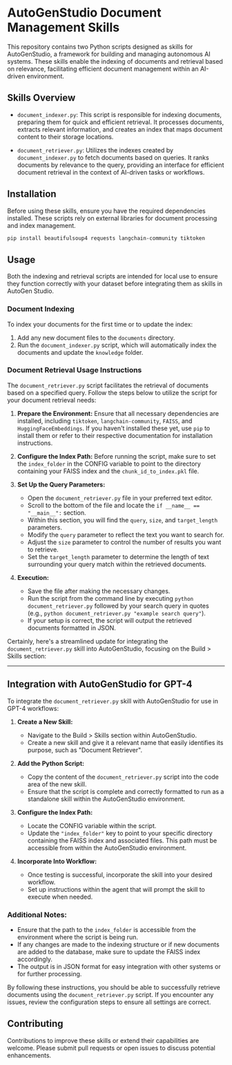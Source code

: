 # AutoGenStudio Document Management Skills

This repository contains two Python scripts designed as skills for AutoGenStudio, a framework for building and managing autonomous AI systems. These skills enable the indexing of documents and retrieval based on relevance, facilitating efficient document management within an AI-driven environment.

## Skills Overview

- `document_indexer.py`: This script is responsible for indexing documents, preparing them for quick and efficient retrieval. It processes documents, extracts relevant information, and creates an index that maps document content to their storage locations.

- `document_retriever.py`: Utilizes the indexes created by `document_indexer.py` to fetch documents based on queries. It ranks documents by relevance to the query, providing an interface for efficient document retrieval in the context of AI-driven tasks or workflows.

## Installation

Before using these skills, ensure you have the required dependencies installed. These scripts rely on external libraries for document processing and index management.

```bash
pip install beautifulsoup4 requests langchain-community tiktoken
```

## Usage

Both the indexing and retrieval scripts are intended for local use to ensure they function correctly with your dataset before integrating them as skills in AutoGen Studio.

### Document Indexing

To index your documents for the first time or to update the index:

1. Add any new document files to the `documents` directory.
2. Run the `document_indexer.py` script, which will automatically index the documents and update the `knowledge` folder.

### Document Retrieval Usage Instructions

The `document_retriever.py` script facilitates the retrieval of documents based on a specified query. Follow the steps below to utilize the script for your document retrieval needs:

1. **Prepare the Environment:**
   Ensure that all necessary dependencies are installed, including `tiktoken`, `langchain-community`, `FAISS`, and `HuggingFaceEmbeddings`. If you haven't installed these yet, use `pip` to install them or refer to their respective documentation for installation instructions.

2. **Configure the Index Path:**
   Before running the script, make sure to set the `index_folder` in the CONFIG variable to point to the directory containing your FAISS index and the `chunk_id_to_index.pkl` file.

3. **Set Up the Query Parameters:**
   - Open the `document_retriever.py` file in your preferred text editor.
   - Scroll to the bottom of the file and locate the `if __name__ == "__main__":` section.
   - Within this section, you will find the `query`, `size`, and `target_length` parameters.
   - Modify the `query` parameter to reflect the text you want to search for.
   - Adjust the `size` parameter to control the number of results you want to retrieve.
   - Set the `target_length` parameter to determine the length of text surrounding your query match within the retrieved documents.

4. **Execution:**
   - Save the file after making the necessary changes.
   - Run the script from the command line by executing `python document_retriever.py` followed by your search query in quotes (e.g., `python document_retriever.py "example search query"`).
   - If your setup is correct, the script will output the retrieved documents formatted in JSON.


Certainly, here's a streamlined update for integrating the `document_retriever.py` skill into AutoGenStudio, focusing on the Build > Skills section:

---

## Integration with AutoGenStudio for GPT-4

To integrate the `document_retriever.py` skill with AutoGenStudio for use in GPT-4 workflows:

1. **Create a New Skill:**
   - Navigate to the Build > Skills section within AutoGenStudio.
   - Create a new skill and give it a relevant name that easily identifies its purpose, such as "Document Retriever".

2. **Add the Python Script:**
   - Copy the content of the `document_retriever.py` script into the code area of the new skill.
   - Ensure that the script is complete and correctly formatted to run as a standalone skill within the AutoGenStudio environment.

3. **Configure the Index Path:**
   - Locate the CONFIG variable within the script.
   - Update the `"index_folder"` key to point to your specific directory containing the FAISS index and associated files. This path must be accessible from within the AutoGenStudio environment.

5. **Incorporate Into Workflow:**
   - Once testing is successful, incorporate the skill into your desired workflow.
   - Set up instructions within the agent that will prompt the skill to execute when needed.

### Additional Notes:

- Ensure that the path to the `index_folder` is accessible from the environment where the script is being run.
- If any changes are made to the indexing structure or if new documents are added to the database, make sure to update the FAISS index accordingly.
- The output is in JSON format for easy integration with other systems or for further processing.

By following these instructions, you should be able to successfully retrieve documents using the `document_retriever.py` script. If you encounter any issues, review the configuration steps to ensure all settings are correct.

## Contributing

Contributions to improve these skills or extend their capabilities are welcome. Please submit pull requests or open issues to discuss potential enhancements.
